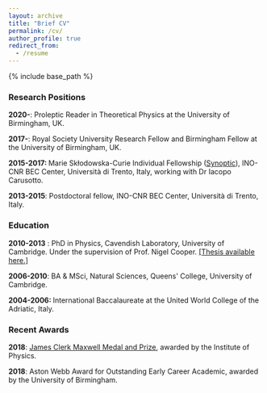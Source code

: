 ```yaml
---
layout: archive
title: "Brief CV"
permalink: /cv/
author_profile: true
redirect_from:
  - /resume
---
```


{% include base_path %}

### Research Positions

<strong>2020-</strong>: Proleptic Reader in Theoretical Physics at the University of Birmingham, UK.

<strong>2017-</strong>: Royal Society University Research Fellow and Birmingham Fellow at the University of Birmingham, UK.

<strong>2015-2017: </strong>Marie Skłodowska-Curie Individual Fellowship (<a href="https://synopticgaugefields.wordpress.com/"><u>Synoptic</u></a>), INO-CNR BEC Center, Università di Trento, Italy, working with Dr Iacopo Carusotto.

<strong>2013-2015</strong>: Postdoctoral fellow, INO-CNR BEC Center, Università di Trento, Italy.

### Education

<strong>2010-2013</strong> : PhD in Physics, Cavendish Laboratory, University of Cambridge. Under the supervision of Prof. Nigel Cooper. [<u>[Thesis available here.]</u>](https://www.repository.cam.ac.uk/handle/1810/245059)

<strong>2006-2010</strong>: BA & MSci, Natural Sciences, Queens' College, University of Cambridge.

<strong>2004-2006: </strong>International Baccalaureate at the United World College of the Adriatic, Italy.

### Recent Awards

<strong>2018</strong>: [<u>James Clerk Maxwell Medal and Prize</u>](http://www.iop.org/about/awards/early-career/maxwell/medallists/page_71729.html), awarded by the Institute of Physics.

<strong>2018</strong>: Aston Webb Award for Outstanding Early Career Academic, awarded by the University of Birmingham.
